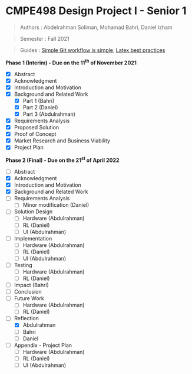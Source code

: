 # CMPE498 Design Project I - Senior 1
>Authors : Abdelrahman Soliman, Mohamad Bahri, Daniel Izham

>Semester : Fall 2021

>Guides : [Simple Git workflow is simple](https://www.atlassian.com/git/articles/simple-git-workflow-is-simple), [Latex best practices](https://github.com/dspinellis/latex-advice#advice-for-writing-latex-documents)

**Phase 1 (Interim) - Due on the 11<sup>th</sup> of November 2021**
- [x] Abstract
- [x] Acknowledgment
- [x] Introduction and Motivation
- [x] Background and Related Work
   - [x] Part 1 (Bahri)
   - [x] Part 2 (Daniel)
   - [x] Part 3 (Abdulrahman)
- [x] Requirements Analysis
- [x] Proposed Solution
- [x] Proof of Concept
- [x] Market Research and Business Viability
- [x] Project Plan

**Phase 2 (Final) - Due on the 21<sup>st</sup> of April 2022**
- [ ] Abstract
- [x] Acknowledgment
- [x] Introduction and Motivation
- [x] Background and Related Work
- [ ] Requirements Analysis
   - [ ] Minor modification (Daniel)
- [ ] Solution Design
   - [ ] Hardware (Abdulrahman)
   - [ ] RL (Daniel)
   - [ ] UI (Abdulrahman)
- [ ] Implementation
   - [ ] Hardware (Abdulrahman)
   - [ ] RL (Daniel)
   - [ ] UI (Abdulrahman)
- [ ] Testing
   - [ ] Hardware (Abdulrahman)
   - [ ] RL (Daniel)
- [ ] Impact (Bahri)
- [ ] Conclusion
- [ ] Future Work
   - [ ] Hardware (Abdulrahman)
   - [ ] RL (Daniel)
- [ ] Reflection
   - [x] Abdulrahman
   - [ ] Bahri
   - [ ] Daniel
- [ ] Appendix - Project Plan
   - [ ] Hardware (Abdulrahman)
   - [ ] RL (Daniel)
   - [ ] UI (Abdulrahman)
